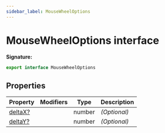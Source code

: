 ```yaml
---
sidebar_label: MouseWheelOptions
---
```

# MouseWheelOptions interface


**Signature:**

```typescript
export interface MouseWheelOptions 
```

## Properties

|  Property | Modifiers | Type | Description |
|  --- | --- | --- | --- |
|  [deltaX?](./puppeteer.mousewheeloptions.deltax.md) |  | number | <i>(Optional)</i> |
|  [deltaY?](./puppeteer.mousewheeloptions.deltay.md) |  | number | <i>(Optional)</i> |

